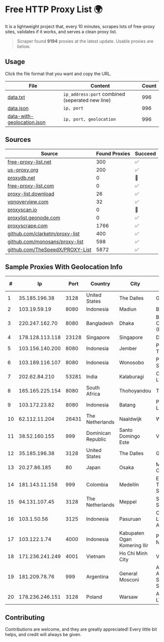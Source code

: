 
# Free HTTP Proxy List 🌍

It is a lightweight project that, every 10 minutes, scrapes lots of free-proxy sites, validates if it works, and serves a clean proxy list.


> Scraper found **9194** proxies at the latest update. Usable proxies are below.

## Usage

Click the file format that you want and copy the URL.


|File|Content|Count|
|----|-------|-----|
|[data.txt](https://raw.githubusercontent.com/themiralay/Proxy-List-World/master/data.txt)|`ip_address:port` combined (seperated new line)|996|
|[data.json](https://raw.githubusercontent.com/themiralay/Proxy-List-World/master/data.json)|`ip, port`|996|
|[data-with-geolocation.json](https://raw.githubusercontent.com/themiralay/Proxy-List-World/master/data-with-geolocation.json)|`ip, port, geolocation`|996|

## Sources

|Source|Found Proxies|Succeed|
|------|-------------|-------|
|[free-proxy-list.net](https://free-proxy-list.net)|300|✅|
|[us-proxy.org](https://www.us-proxy.org)|200|✅|
|[proxydb.net](http://proxydb.net)|0|🚫|
|[free-proxy-list.com](https://free-proxy-list.com/?page=&port=&type%5B%5D=http&type%5B%5D=https&up_time=0&search=Search)|0|✅|
|[proxy-list.download](https://www.proxy-list.download/HTTP)|26|✅|
|[vpnoverview.com](https://vpnoverview.com/privacy/anonymous-browsing/free-proxy-servers)|32|✅|
|[proxyscan.io](https://www.proxyscan.io)|0|🚫|
|[proxylist.geonode.com](https://proxylist.geonode.com/api/proxy-list?limit=300&page=1&sort_by=lastChecked&sort_type=desc&protocols=http,https)|0|✅|
|[proxyscrape.com](https://api.proxyscrape.com/v2/?request=displayproxies&protocol=http&timeout=10000&country=all&ssl=all&anonymity=all)|1766|✅|
|[github.com/clarketm/proxy-list](https://raw.githubusercontent.com/clarketm/proxy-list/master/proxy-list-raw.txt)|400|✅|
|[github.com/monosans/proxy-list](https://raw.githubusercontent.com/monosans/proxy-list/main/proxies/http.txt)|598|✅|
|[github.com/TheSpeedX/PROXY-List](https://raw.githubusercontent.com/TheSpeedX/PROXY-List/master/http.txt)|5872|✅|


## Sample Proxies With Geolocation Info

|#|Ip|Port|Country|City|Internet Service Provider|
|-|--|----|-------|----|-------------------------|
|1|35.185.196.38|3128|United States|The Dalles|Google LLC|
|2|103.19.59.19|8080|Indonesia|Madiun|BITSNET|
|3|220.247.162.70|8080|Bangladesh|Dhaka|BTS Communications (BD) Ltd|
|4|178.128.113.118|23128|Singapore|Singapore|DigitalOcean, LLC|
|5|103.156.140.200|8080|Indonesia|Jember|PT Tekling Media Telematika|
|6|103.189.116.107|8080|Indonesia|Wonosobo|PT Callysta Total Solusindo|
|7|202.62.84.210|53281|India|Kalaburagi|CityOnline Services Ltd|
|8|165.165.225.154|8080|South Africa|Thohoyandou|Telkom SA Ltd.|
|9|103.172.23.82|8080|Indonesia|Batang|PT Tujuhlangit Lintas Nusantara|
|10|62.112.11.204|26431|The Netherlands|Naaldwijk|WorldStream B.V.|
|11|38.52.160.155|999|Dominican Republic|Santo Domingo Este|VISNETWORK SRL|
|12|35.185.196.38|3128|United States|The Dalles|Google LLC|
|13|20.27.86.185|80|Japan|Osaka|Microsoft Corporation|
|14|181.143.11.158|999|Colombia|Medellín|EPM Telecomunicaciones S.A. E.S.P.|
|15|94.131.107.45|3128|The Netherlands|Meppel|Stark Industries Solutions LTD|
|16|103.1.50.56|3125|Indonesia|Pasuruan|CPCNet Hong Kong Ltd. - IP Administrator|
|17|103.122.1.74|4000|Indonesia|Kabupaten Ogan Komering Ilir|PT. Java Digital Nusantara|
|18|171.236.241.249|4001|Vietnam|Ho Chi Minh City|Viettel Corporation|
|19|181.209.78.76|999|Argentina|General Mosconi|ARSAT - Empresa Argentina de Soluciones Satelitales S.A.|
|20|178.236.246.151|3128|Poland|Warsaw|Aeza International LTD|



## Contributing

Contributions are welcome, and they are greatly appreciated! Every
little bit helps, and credit will always be given.

